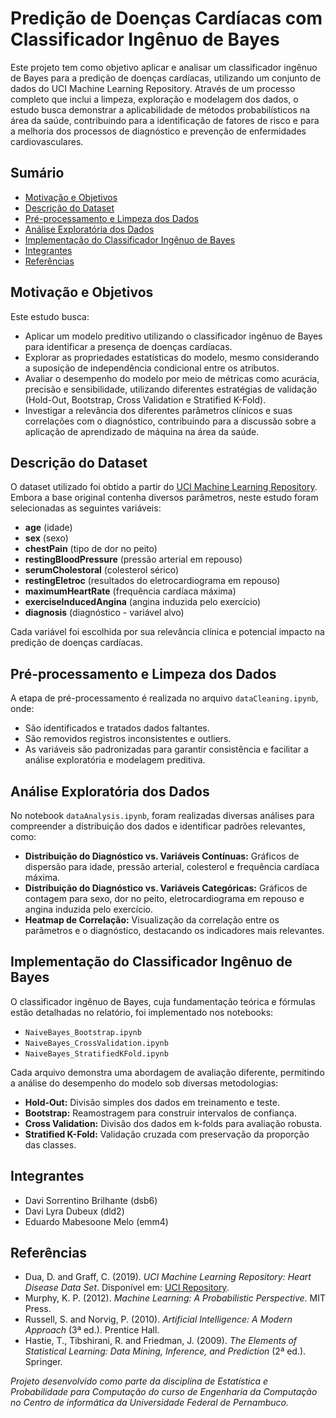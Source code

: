 
# Predição de Doenças Cardíacas com Classificador Ingênuo de Bayes

Este projeto tem como objetivo aplicar e analisar um classificador ingênuo de Bayes para a predição de doenças cardíacas, utilizando um conjunto de dados do UCI Machine Learning Repository. Através de um processo completo que inclui a limpeza, exploração e modelagem dos dados, o estudo busca demonstrar a aplicabilidade de métodos probabilísticos na área da saúde, contribuindo para a identificação de fatores de risco e para a melhoria dos processos de diagnóstico e prevenção de enfermidades cardiovasculares.

## Sumário
- [Motivação e Objetivos](#motivação-e-objetivos)
- [Descrição do Dataset](#descrição-do-dataset)
- [Pré-processamento e Limpeza dos Dados](#pré-processamento-e-limpeza-dos-dados)
- [Análise Exploratória dos Dados](#análise-exploratória-dos-dados)
- [Implementação do Classificador Ingênuo de Bayes](#implementação-do-classificador-ingênuo-de-bayes)
- [Integrantes](#Integrantes)
- [Referências](#referências)

## Motivação e Objetivos

Este estudo busca:
- Aplicar um modelo preditivo utilizando o classificador ingênuo de Bayes para identificar a presença de doenças cardíacas.
- Explorar as propriedades estatísticas do modelo, mesmo considerando a suposição de independência condicional entre os atributos.
- Avaliar o desempenho do modelo por meio de métricas como acurácia, precisão e sensibilidade, utilizando diferentes estratégias de validação (Hold-Out, Bootstrap, Cross Validation e Stratified K-Fold).
- Investigar a relevância dos diferentes parâmetros clínicos e suas correlações com o diagnóstico, contribuindo para a discussão sobre a aplicação de aprendizado de máquina na área da saúde.

## Descrição do Dataset

O dataset utilizado foi obtido a partir do [UCI Machine Learning Repository](https://archive.ics.uci.edu/dataset/45/heart+disease). Embora a base original contenha diversos parâmetros, neste estudo foram selecionadas as seguintes variáveis:
- **age** (idade)
- **sex** (sexo)
- **chestPain** (tipo de dor no peito)
- **restingBloodPressure** (pressão arterial em repouso)
- **serumCholestoral** (colesterol sérico)
- **restingEletroc** (resultados do eletrocardiograma em repouso)
- **maximumHeartRate** (frequência cardíaca máxima)
- **exerciseInducedAngina** (angina induzida pelo exercício)
- **diagnosis** (diagnóstico - variável alvo)

Cada variável foi escolhida por sua relevância clínica e potencial impacto na predição de doenças cardíacas.

## Pré-processamento e Limpeza dos Dados

A etapa de pré-processamento é realizada no arquivo `dataCleaning.ipynb`, onde:
- São identificados e tratados dados faltantes.
- São removidos registros inconsistentes e outliers.
- As variáveis são padronizadas para garantir consistência e facilitar a análise exploratória e modelagem preditiva.

## Análise Exploratória dos Dados

No notebook `dataAnalysis.ipynb`, foram realizadas diversas análises para compreender a distribuição dos dados e identificar padrões relevantes, como:
- **Distribuição do Diagnóstico vs. Variáveis Contínuas:** Gráficos de dispersão para idade, pressão arterial, colesterol e frequência cardíaca máxima.
- **Distribuição do Diagnóstico vs. Variáveis Categóricas:** Gráficos de contagem para sexo, dor no peito, eletrocardiograma em repouso e angina induzida pelo exercício.
- **Heatmap de Correlação:** Visualização da correlação entre os parâmetros e o diagnóstico, destacando os indicadores mais relevantes.

## Implementação do Classificador Ingênuo de Bayes

O classificador ingênuo de Bayes, cuja fundamentação teórica e fórmulas estão detalhadas no relatório, foi implementado nos notebooks:
- `NaiveBayes_Bootstrap.ipynb`
- `NaiveBayes_CrossValidation.ipynb`
- `NaiveBayes_StratifiedKFold.ipynb`

Cada arquivo demonstra uma abordagem de avaliação diferente, permitindo a análise do desempenho do modelo sob diversas metodologias:
- **Hold-Out:** Divisão simples dos dados em treinamento e teste.
- **Bootstrap:** Reamostragem para construir intervalos de confiança.
- **Cross Validation:** Divisão dos dados em k-folds para avaliação robusta.
- **Stratified K-Fold:** Validação cruzada com preservação da proporção das classes.

## Integrantes
- Davi Sorrentino Brilhante (dsb6)
- Davi Lyra Dubeux (dld2)
- Eduardo Mabesoone Melo (emm4)

## Referências

- Dua, D. and Graff, C. (2019). *UCI Machine Learning Repository: Heart Disease Data Set*. Disponível em: [UCI Repository](https://archive.ics.uci.edu/dataset/45/heart+disease).
- Murphy, K. P. (2012). *Machine Learning: A Probabilistic Perspective*. MIT Press.
- Russell, S. and Norvig, P. (2010). *Artificial Intelligence: A Modern Approach* (3ª ed.). Prentice Hall.
- Hastie, T., Tibshirani, R. and Friedman, J. (2009). *The Elements of Statistical Learning: Data Mining, Inference, and Prediction* (2ª ed.). Springer.


*Projeto desenvolvido como parte da disciplina de Estatística e Probabilidade para Computação do curso de Engenharia da Computação no Centro de informática da Universidade Federal de Pernambuco.*